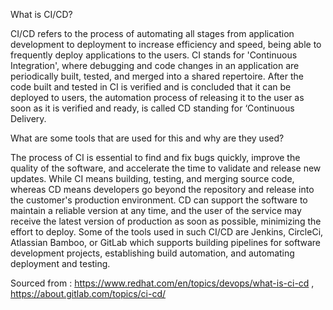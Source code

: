 What is CI/CD?

CI/CD refers to the process of automating all stages from application development to deployment to increase efficiency and speed, being able to frequently deploy applications to the users. CI stands for 'Continuous Integration', where debugging and code changes in an application are periodically built, tested, and merged into a shared repertoire. After the code built and tested in CI is verified and is concluded that it can be deployed to users, the automation process of releasing it to the user as soon as it is verified and ready, is called CD standing for ‘Continuous Delivery.

What are some tools that are used for this and why are they used?

The process of CI is essential to find and fix bugs quickly, improve the quality of the software, and accelerate the time to validate and release new updates. While CI means building, testing, and merging source code, whereas CD means developers go beyond the repository and release into the customer's production environment. CD can support the software to maintain a reliable version at any time, and the user of the service may receive the latest version of production as soon as possible, minimizing the effort to deploy. Some of the tools used in such CI/CD are Jenkins, CircleCi, Atlassian Bamboo, or GitLab which supports building pipelines for software development projects, establishing build automation, and automating deployment and testing. 

Sourced from : https://www.redhat.com/en/topics/devops/what-is-ci-cd , 
               https://about.gitlab.com/topics/ci-cd/
